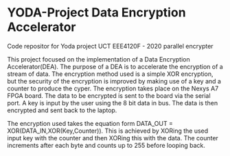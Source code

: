 # YODA-Project Data Encryption Accelerator
Code repositor for Yoda project UCT EEE4120F - 2020 parallel encrypter

This project focused on the implementation of a Data Encryption Accelerator(DEA). The purpose of a DEA is to accelerate the encryption of a stream of data. The encryption method used is a simple XOR encryption, but the security of the encryption is improved by making use of a key and a counter to produce the cyper. The encryption takes place on the Nexys A7 FPGA board. The data to be encrypted is sent to the board via the serial port. A key is input by the user using the 8 bit data in bus. The data is then encrypted and sent back to the laptop.

The encryption used takes the equation form DATA_OUT = XOR(DATA_IN,XOR(Key,Counter)). This is achieved by XORing the used input key with the counter and then XORing this with the data. The counter increments after each byte and counts up to 255 before looping back.


